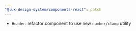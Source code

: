 ```yaml
---
"@lux-design-system/components-react": patch
---
```


- `Header`: refactor component to use new `number/clamp` utility

